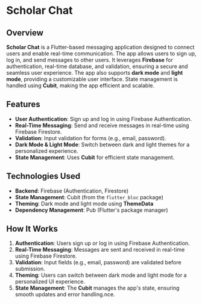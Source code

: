 # Scholar Chat

## Overview
**Scholar Chat** is a Flutter-based messaging application designed to connect users and enable real-time communication. The app allows users to sign up, log in, and send messages to other users. It leverages **Firebase** for authentication, real-time database, and validation, ensuring a secure and seamless user experience. The app also supports **dark mode** and **light mode**, providing a customizable user interface. State management is handled using **Cubit**, making the app efficient and scalable.

## Features
- **User Authentication**: Sign up and log in using Firebase Authentication.
- **Real-Time Messaging**: Send and receive messages in real-time using Firebase Firestore.
- **Validation**: Input validation for forms (e.g., email, password).
- **Dark Mode & Light Mode**: Switch between dark and light themes for a personalized experience.
- **State Management**: Uses **Cubit** for efficient state management.

## Technologies Used
- **Backend**: Firebase (Authentication, Firestore)
- **State Management**: Cubit (from the `flutter_bloc` package)
- **Theming**: Dark mode and light mode using **ThemeData**
- **Dependency Management**: Pub (Flutter's package manager)

## How It Works
1. **Authentication**: Users sign up or log in using Firebase Authentication.
2. **Real-Time Messaging**: Messages are sent and received in real-time using Firebase Firestore.
3. **Validation**: Input fields (e.g., email, password) are validated before submission.
4. **Theming**: Users can switch between dark mode and light mode for a personalized UI experience.
5. **State Management**: The **Cubit** manages the app's state, ensuring smooth updates and error handling.nce.
